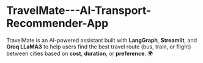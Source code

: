 # TravelMate---AI-Transport-Recommender-App
TravelMate is an AI-powered assistant built with **LangGraph**, **Streamlit**, and **Groq LLaMA3** to help users find the best travel route (bus, train, or flight) between cities based on **cost**, **duration**, or **preference**. 🌍
